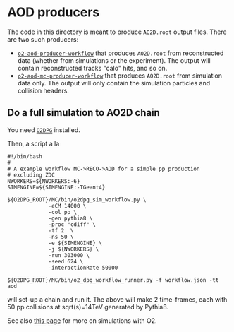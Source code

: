 # AOD producers

The code in this directory is meant to produce `AO2D.root` output
files.   There are two such producers:

- [`o2-aod-producer-workflow`](src/AODProducerWorkflowSpec.cxx) that
  produces `AO2D.root` from reconstructed data (whether from
  simulations or the experiment).  The output will contain
  reconstructed tracks "calo" hits, and so on.
- [`o2-aod-mc-producer-workflow`](src/AODMcProducerWorkflowSpec.cxx)
  that produces `AO2D.root` from simulation data only. The output will
  only contain the simulation particles and collision headers.

## Do a full simulation to AO2D chain

You need [`O2DPG`](https://github.com/AliceO2Group/O2DPG/) installed.

Then, a script a la

    #!/bin/bash
    #
    # A example workflow MC->RECO->AOD for a simple pp production
    # excluding ZDC
    NWORKERS=${NWORKERS:-6}
    SIMENGINE=${SIMENGINE:-TGeant4}

    ${O2DPG_ROOT}/MC/bin/o2dpg_sim_workflow.py \
                 -eCM 14000 \
                 -col pp \
                 -gen pythia8 \
                 -proc "cdiff" \
                 -tf 2  \
                 -ns 50 \
                 -e ${SIMENGINE} \
                 -j ${NWORKERS} \
                 -run 303000 \
                 -seed 624 \
                 -interactionRate 50000

    ${O2DPG_ROOT}/MC/bin/o2_dpg_workflow_runner.py -f workflow.json -tt aod

will set-up a chain and run it.  The above will make 2 time-frames,
each with 50 pp collisions at sqrt(s)=14TeV generated by Pythia8.

See also [this page](https://aliceo2group.github.io/simulation/) for more on simulations with O2.

